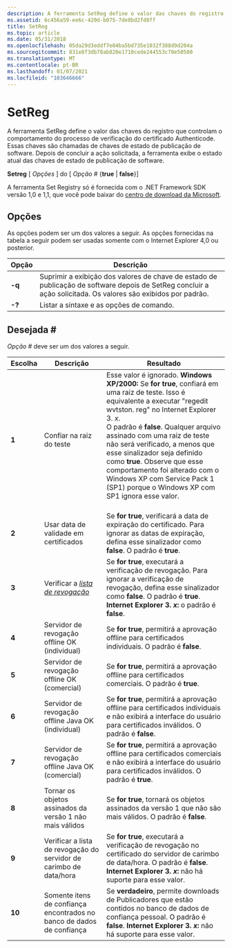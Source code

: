 ```yaml
---
description: A ferramenta SetReg define o valor das chaves do registro que controlam o comportamento do processo de verificação do certificado Authenticode.
ms.assetid: 6c456a59-ee6c-420d-b075-7de8bd2fd8ff
title: SetReg
ms.topic: article
ms.date: 05/31/2018
ms.openlocfilehash: 05da29d3eddf7e04ba5bd735e1032f388d9d204a
ms.sourcegitcommit: 831e8f3db78ab820e1710cede244553c70e50500
ms.translationtype: MT
ms.contentlocale: pt-BR
ms.lasthandoff: 01/07/2021
ms.locfileid: "103646666"
---
```

# <a name="setreg"></a>SetReg

A ferramenta SetReg define o valor das chaves do registro que controlam o comportamento do processo de verificação do certificado Authenticode. Essas chaves são chamadas de chaves de estado de publicação de software. Depois de concluir a ação solicitada, a ferramenta exibe o estado atual das chaves de estado de publicação de software.

**Setreg** \[ *Opções* \] do \[ *Opção \#* {**true** \| **false**}\]

A ferramenta Set Registry só é fornecida com o .NET Framework SDK versão 1,0 e 1,1, que você pode baixar do [centro de download da Microsoft](https://www.microsoft.com/download/details.aspx?id=16217).

## <a name="options"></a>Opções

As opções podem ser um dos valores a seguir. As opções fornecidas na tabela a seguir podem ser usadas somente com o Internet Explorer 4,0 ou posterior.



| Opção | Descrição                                                                                                                                            |
|--------|--------------------------------------------------------------------------------------------------------------------------------------------------------|
| **-q** | Suprimir a exibição dos valores de chave de estado de publicação de software depois de SetReg concluir a ação solicitada. Os valores são exibidos por padrão. |
| **-?** | Listar a sintaxe e as opções de comando.                                                                                                                       |



 

## <a name="choice-"></a>Desejada \#

*Opção \#* deve ser um dos valores a seguir.



| Escolha | Descrição                                                                                                                       | Resultado                                                                                                                                                                                                                                                                                                                                                                                                                                      |
|--------|-----------------------------------------------------------------------------------------------------------------------------------|---------------------------------------------------------------------------------------------------------------------------------------------------------------------------------------------------------------------------------------------------------------------------------------------------------------------------------------------------------------------------------------------------------------------------------------------|
| **1**  | Confiar na raiz do teste                                                                                                               | Esse valor é ignorado. **Windows XP/2000:** Se **for true**, confiará em uma raiz de teste. Isso é equivalente a executar "regedit wvtston. reg" no Internet Explorer 3. *x*.<br/> O padrão é **false**. Qualquer arquivo assinado com uma raiz de teste não será verificado, a menos que esse sinalizador seja definido como **true**. Observe que esse comportamento foi alterado com o Windows XP com Service Pack 1 (SP1) porque o Windows XP com SP1 ignora esse valor.<br/> <br/> |
| **2**  | Usar data de validade em certificados                                                                                               | Se **for true**, verificará a data de expiração do certificado. Para ignorar as datas de expiração, defina esse sinalizador como **false**. O padrão é **true**.                                                                                                                                                                                                                                                                                                       |
| **3**  | Verificar a [ *lista de revogação*](../secgloss/c-gly.md) | Se **for true**, executará a verificação de revogação. Para ignorar a verificação de revogação, defina esse sinalizador como **false**. O padrão é **true**. **Internet Explorer 3. *x*:** o padrão é **false**.<br/>                                                                                                                                                                                                                                               |
| **4**  | Servidor de revogação offline OK (individual)<br/>                                                                              | Se **for true**, permitirá a aprovação offline para certificados individuais. O padrão é **false**.                                                                                                                                                                                                                                                                                                                                                 |
| **5**  | Servidor de revogação offline OK (comercial)<br/>                                                                              | Se **for true**, permitirá a aprovação offline para certificados comerciais. O padrão é **true**.                                                                                                                                                                                                                                                                                                                                                  |
| **6**  | Servidor de revogação offline Java OK (individual)<br/>                                                                         | Se **for true**, permitirá a aprovação offline para certificados individuais e não exibirá a interface do usuário para certificados inválidos. O padrão é **false**.                                                                                                                                                                                                                                                                                    |
| **7**  | Servidor de revogação offline Java OK (comercial)<br/>                                                                         | Se **for true**, permitirá a aprovação offline para certificados comerciais e não exibirá a interface do usuário para certificados inválidos. O padrão é **true**.                                                                                                                                                                                                                                                                                     |
| **8**  | Tornar os objetos assinados da versão 1 não mais válidos                                                                                     | Se **for true**, tornará os objetos assinados da versão 1 que não são mais válidos. O padrão é **false**.                                                                                                                                                                                                                                                                                                                                                      |
| **9**  | Verificar a lista de revogação do servidor de carimbo de data/hora                                                                                | Se **for true**, executará a verificação de revogação no certificado do servidor de carimbo de data/hora. O padrão é **false**. **Internet Explorer 3. *x*:** não há suporte para esse valor.<br/>                                                                                                                                                                                                                                                            |
| **10** | Somente itens de confiança encontrados no banco de dados de confiança                                                                                      | Se **verdadeiro**, permite downloads de Publicadores que estão contidos no banco de dados de confiança pessoal. O padrão é **false**. **Internet Explorer 3. *x*:** não há suporte para esse valor.<br/>                                                                                                                                                                                                                                             |



 

 

 
